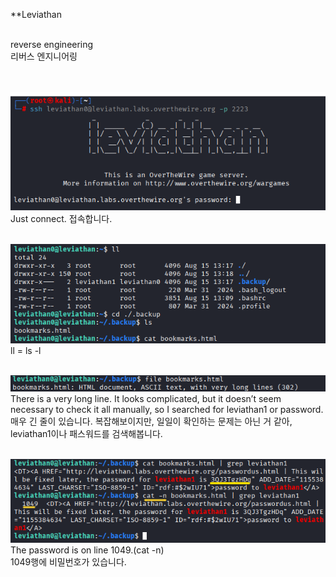 **Leviathan 

<br>
reverse engineering<br>
리버스 엔지니어링
<br>
<br>
<br>


![image break](/Pictur/Level1/levia1.png) <br>
Just connect. 접속합니다.
<br>
<br>


![image break](/Pictur/Level1/levia2.png) <br>
ll = ls -l
<br>
<br>

![image break](/Pictur/Level1/levia3.png) <br>
There is a very long line. It looks complicated, but it doesn’t seem necessary to check it all manually, so I searched for leviathan1 or password.<br>
매우 긴 줄이 있습니다. 복잡해보이지만, 일일이 확인하는 문제는 아닌 거 같아, leviathan1이나 패스워드를 검색해봅니다.
<br>
<br>

![image break](/Pictur/Level1/levia4.png) <br>
The password is on line 1049.(cat -n)<br>
1049행에 비밀번호가 있습니다. 
